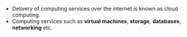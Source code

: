 - Delivery of computing services over the internet is known as cloud computing.
- Computing services such as **virtual machines**, **storage**, **databases**, **networking** etc.